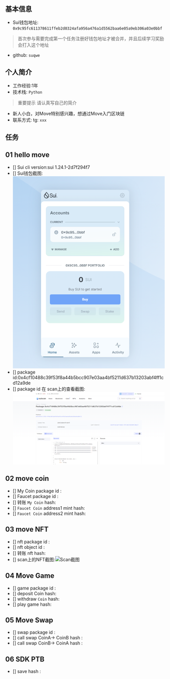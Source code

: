 ## 基本信息
- Sui钱包地址: `0x9c95fc611378611ffeb2d0324afa956a476a1d5562baa6e05a9eb306a03e0bbf`
> 首次参与需要完成第一个任务注册好钱包地址才被合并，并且后续学习奖励会打入这个地址
- github: `suqwe`

## 个人简介
- 工作经验:1年
- 技术栈: `Python`
> 重要提示 请认真写自己的简介
- 新人小白，对Move特别感兴趣，想通过Move入门区块链
- 联系方式: tg: `xxx` 

## 任务

##   01 hello move  
- [] Sui cli version:sui 1.24.1-2d7f294f7
- [] Sui钱包截图: ![Sui钱包截图](./images/suqwe_0bbf.png)
- [] package id:0x4cf10488c39f53f8a44b5bcc907e03aa4bf5211d637b13203abf4ff1cd12a9de 
- [] package id 在 scan上的查看截图:![Scan截图](./images/hello_move_package_id.png)

##   02 move coin
- [] My Coin package id : 
- [] Faucet package id : 
- [] 转账 `My Coin` hash:
- [] `Faucet Coin` address1 mint hash:
- [] `Faucet Coin` address2 mint hash:

##   03 move NFT
- [] nft package id :
- [] nft object id : 
- [] 转账 nft  hash:
- [] scan上的NFT截图:![Scan截图](./images/你的图片地址)

##   04 Move Game
- [] game package id :
- [] deposit Coin hash:
- [] withdraw `Coin` hash:
- [] play game hash:

##   05 Move Swap
- [] swap package id :
- [] call swap CoinA-> CoinB  hash :
- [] call swap CoinB-> CoinA  hash :

##   06 SDK PTB
- [] save hash :
